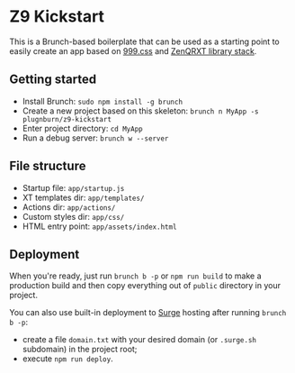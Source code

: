 # Z9 Kickstart

This is a Brunch-based boilerplate that can be used as a starting point to easily create an app based on [999.css](http://999.surge.sh) and [ZenQRXT library stack](https://gist.github.com/plugnburn/4b2344db3e78ac37f021).

## Getting started

- Install Brunch: `sudo npm install -g brunch`
- Create a new project based on this skeleton: `brunch n MyApp -s plugnburn/z9-kickstart`
- Enter project directory: `cd MyApp`
- Run a debug server: `brunch w --server`

## File structure

- Startup file: `app/startup.js`
- XT templates dir: `app/templates/`
- Actions dir: `app/actions/`
- Custom styles dir: `app/css/`
- HTML entry point: `app/assets/index.html`

## Deployment

When you're ready, just run `brunch b -p` or `npm run build` to make a production build and then copy everything out of `public` directory in your project.

You can also use built-in deployment to [Surge](//surge.sh) hosting after running `brunch b -p`:

- create a file `domain.txt` with your desired domain (or `.surge.sh` subdomain) in the project root;
- execute `npm run deploy`.